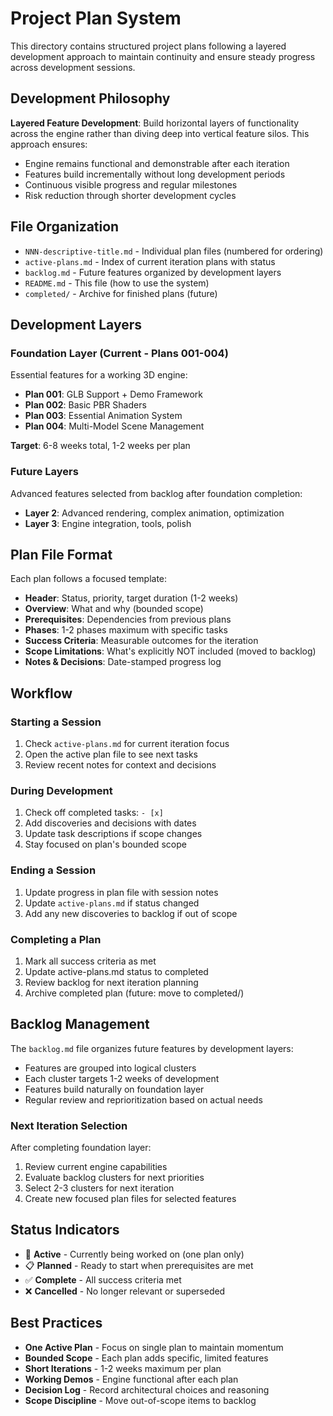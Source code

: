 # Project Plan System

This directory contains structured project plans following a layered development approach to maintain continuity and ensure steady progress across development sessions.

## Development Philosophy

**Layered Feature Development**: Build horizontal layers of functionality across the engine rather than diving deep into vertical feature silos. This approach ensures:
- Engine remains functional and demonstrable after each iteration
- Features build incrementally without long development periods
- Continuous visible progress and regular milestones
- Risk reduction through shorter development cycles

## File Organization

- `NNN-descriptive-title.md` - Individual plan files (numbered for ordering)
- `active-plans.md` - Index of current iteration plans with status
- `backlog.md` - Future features organized by development layers
- `README.md` - This file (how to use the system)
- `completed/` - Archive for finished plans (future)

## Development Layers

### Foundation Layer (Current - Plans 001-004)
Essential features for a working 3D engine:
- **Plan 001**: GLB Support + Demo Framework
- **Plan 002**: Basic PBR Shaders
- **Plan 003**: Essential Animation System  
- **Plan 004**: Multi-Model Scene Management

**Target**: 6-8 weeks total, 1-2 weeks per plan

### Future Layers
Advanced features selected from backlog after foundation completion:
- **Layer 2**: Advanced rendering, complex animation, optimization
- **Layer 3**: Engine integration, tools, polish

## Plan File Format

Each plan follows a focused template:
- **Header**: Status, priority, target duration (1-2 weeks)
- **Overview**: What and why (bounded scope)
- **Prerequisites**: Dependencies from previous plans
- **Phases**: 1-2 phases maximum with specific tasks
- **Success Criteria**: Measurable outcomes for the iteration
- **Scope Limitations**: What's explicitly NOT included (moved to backlog)
- **Notes & Decisions**: Date-stamped progress log

## Workflow

### Starting a Session
1. Check `active-plans.md` for current iteration focus
2. Open the active plan file to see next tasks  
3. Review recent notes for context and decisions

### During Development
1. Check off completed tasks: `- [x]`
2. Add discoveries and decisions with dates
3. Update task descriptions if scope changes
4. Stay focused on plan's bounded scope

### Ending a Session
1. Update progress in plan file with session notes
2. Update `active-plans.md` if status changed
3. Add any new discoveries to backlog if out of scope

### Completing a Plan
1. Mark all success criteria as met
2. Update active-plans.md status to completed
3. Review backlog for next iteration planning
4. Archive completed plan (future: move to completed/)

## Backlog Management

The `backlog.md` file organizes future features by development layers:
- Features are grouped into logical clusters
- Each cluster targets 1-2 weeks of development
- Features build naturally on foundation layer
- Regular review and reprioritization based on actual needs

### Next Iteration Selection
After completing foundation layer:
1. Review current engine capabilities
2. Evaluate backlog clusters for next priorities
3. Select 2-3 clusters for next iteration
4. Create new focused plan files for selected features

## Status Indicators

- 🔄 **Active** - Currently being worked on (one plan only)
- 📋 **Planned** - Ready to start when prerequisites are met
- ✅ **Complete** - All success criteria met
- ❌ **Cancelled** - No longer relevant or superseded

## Best Practices

- **One Active Plan** - Focus on single plan to maintain momentum
- **Bounded Scope** - Each plan adds specific, limited features
- **Short Iterations** - 1-2 weeks maximum per plan
- **Working Demos** - Engine functional after each plan
- **Decision Log** - Record architectural choices and reasoning
- **Scope Discipline** - Move out-of-scope items to backlog